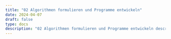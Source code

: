 ```yaml
---
title: "02 Algorithmen formulieren und Programme entwickeln"
date: 2024-04-07
draft: false
type: docs
description: "02 Algorithmen formulieren und Programme entwickeln description"
---
```


